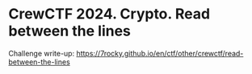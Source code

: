 # CrewCTF 2024. Crypto. Read between the lines

Challenge write-up: https://7rocky.github.io/en/ctf/other/crewctf/read-between-the-lines
